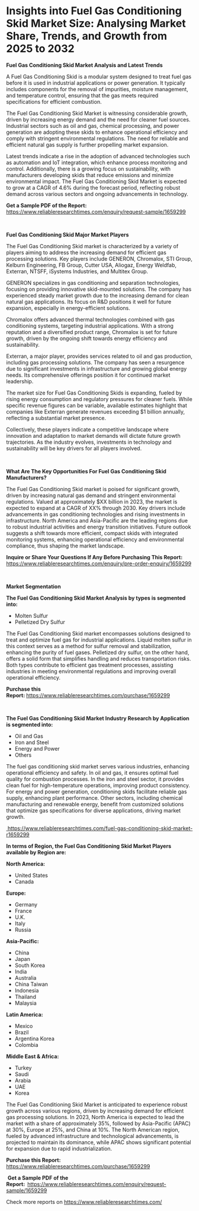 <p><h1>Insights into Fuel Gas Conditioning Skid Market Size: Analysing Market Share, Trends, and Growth from 2025 to 2032</h1></p><p><strong>Fuel Gas Conditioning Skid Market Analysis and Latest Trends</strong></p>
<p><p>A Fuel Gas Conditioning Skid is a modular system designed to treat fuel gas before it is used in industrial applications or power generation. It typically includes components for the removal of impurities, moisture management, and temperature control, ensuring that the gas meets required specifications for efficient combustion. </p><p>The Fuel Gas Conditioning Skid Market is witnessing considerable growth, driven by increasing energy demand and the need for cleaner fuel sources. Industrial sectors such as oil and gas, chemical processing, and power generation are adopting these skids to enhance operational efficiency and comply with stringent environmental regulations. The need for reliable and efficient natural gas supply is further propelling market expansion. </p><p>Latest trends indicate a rise in the adoption of advanced technologies such as automation and IoT integration, which enhance process monitoring and control. Additionally, there is a growing focus on sustainability, with manufacturers developing skids that reduce emissions and minimize environmental impact. The Fuel Gas Conditioning Skid Market is expected to grow at a CAGR of 4.6% during the forecast period, reflecting robust demand across various sectors and ongoing advancements in technology.</p></p>
<p><strong>Get a Sample PDF of the Report:&nbsp;</strong> <a href="https://www.reliableresearchtimes.com/enquiry/request-sample/1659299?utm_campaign=3054&utm_medium=2&utm_source=Github&utm_content=ia&utm_term=08042025&utm_id=fuel-gas-conditioning-skid">https://www.reliableresearchtimes.com/enquiry/request-sample/1659299</a></p>
<p>&nbsp;</p>
<p><strong>Fuel Gas Conditioning Skid Major Market Players</strong></p>
<p><p>The Fuel Gas Conditioning Skid market is characterized by a variety of players aiming to address the increasing demand for efficient gas processing solutions. Key players include GENERON, Chromalox, STI Group, Kelburn Engineering, FB Group, Cutter USA, Aliogaz, Energy Weldfab, Exterran, NTSFF, iSystems Industries, and Multitex Group.</p><p>GENERON specializes in gas conditioning and separation technologies, focusing on providing innovative skid-mounted solutions. The company has experienced steady market growth due to the increasing demand for clean natural gas applications. Its focus on R&D positions it well for future expansion, especially in energy-efficient solutions.</p><p>Chromalox offers advanced thermal technologies combined with gas conditioning systems, targeting industrial applications. With a strong reputation and a diversified product range, Chromalox is set for future growth, driven by the ongoing shift towards energy efficiency and sustainability.</p><p>Exterran, a major player, provides services related to oil and gas production, including gas processing solutions. The company has seen a resurgence due to significant investments in infrastructure and growing global energy needs. Its comprehensive offerings position it for continued market leadership.</p><p>The market size for Fuel Gas Conditioning Skids is expanding, fueled by rising energy consumption and regulatory pressures for cleaner fuels. While specific revenue figures can be variable, available estimates highlight that companies like Exterran generate revenues exceeding $1 billion annually, reflecting a substantial market presence.</p><p>Collectively, these players indicate a competitive landscape where innovation and adaptation to market demands will dictate future growth trajectories. As the industry evolves, investments in technology and sustainability will be key drivers for all players involved.</p></p>
<p>&nbsp;</p>
<p><strong>What Are The Key Opportunities For Fuel Gas Conditioning Skid Manufacturers?</strong></p>
<p><p>The Fuel Gas Conditioning Skid market is poised for significant growth, driven by increasing natural gas demand and stringent environmental regulations. Valued at approximately $XX billion in 2023, the market is expected to expand at a CAGR of XX% through 2030. Key drivers include advancements in gas conditioning technologies and rising investments in infrastructure. North America and Asia-Pacific are the leading regions due to robust industrial activities and energy transition initiatives. Future outlook suggests a shift towards more efficient, compact skids with integrated monitoring systems, enhancing operational efficiency and environmental compliance, thus shaping the market landscape.</p></p>
<p><strong>Inquire or Share Your Questions If Any Before Purchasing This Report:</strong> <a href="https://www.reliableresearchtimes.com/enquiry/pre-order-enquiry/1659299?utm_campaign=3054&utm_medium=2&utm_source=Github&utm_content=ia&utm_term=08042025&utm_id=fuel-gas-conditioning-skid">https://www.reliableresearchtimes.com/enquiry/pre-order-enquiry/1659299</a></p>
<p>&nbsp;</p>
<p><strong>Market Segmentation</strong></p>
<p><strong>The Fuel Gas Conditioning Skid Market Analysis by types is segmented into:</strong></p>
<p><ul><li>Molten Sulfur</li><li>Pelletized Dry Sulfur</li></ul></p>
<p><p>The Fuel Gas Conditioning Skid market encompasses solutions designed to treat and optimize fuel gas for industrial applications. Liquid molten sulfur in this context serves as a method for sulfur removal and stabilization, enhancing the purity of fuel gases. Pelletized dry sulfur, on the other hand, offers a solid form that simplifies handling and reduces transportation risks. Both types contribute to efficient gas treatment processes, assisting industries in meeting environmental regulations and improving overall operational efficiency.</p></p>
<p><strong>Purchase this Report:&nbsp;</strong><a href="https://www.reliableresearchtimes.com/purchase/1659299?utm_campaign=3054&utm_medium=2&utm_source=Github&utm_content=ia&utm_term=08042025&utm_id=fuel-gas-conditioning-skid">https://www.reliableresearchtimes.com/purchase/1659299</a></p>
<p>&nbsp;</p>
<p><strong>The Fuel Gas Conditioning Skid Market Industry Research by Application is segmented into:</strong></p>
<p><ul><li>Oil and Gas</li><li>Iron and Steel</li><li>Energy and Power</li><li>Others</li></ul></p>
<p><p>The fuel gas conditioning skid market serves various industries, enhancing operational efficiency and safety. In oil and gas, it ensures optimal fuel quality for combustion processes. In the iron and steel sector, it provides clean fuel for high-temperature operations, improving product consistency. For energy and power generation, conditioning skids facilitate reliable gas supply, enhancing plant performance. Other sectors, including chemical manufacturing and renewable energy, benefit from customized solutions that optimize gas specifications for diverse applications, driving market growth.</p></p>
<p><a href="https://www.reliableresearchtimes.com/fuel-gas-conditioning-skid-market-r1659299?utm_campaign=3054&utm_medium=2&utm_source=Github&utm_content=ia&utm_term=08042025&utm_id=fuel-gas-conditioning-skid">&nbsp;https://www.reliableresearchtimes.com/fuel-gas-conditioning-skid-market-r1659299</a></p>
<p><strong>In terms of Region, the Fuel Gas Conditioning Skid Market Players available by Region are:</strong></p>
<p>
    <p> <strong> North America: </strong>
        <ul>
            <li>United States</li>
            <li>Canada</li>
        </ul>
        </p> 
    <p> <strong> Europe: </strong>
        <ul>
            <li>Germany</li>
            <li>France</li>
            <li>U.K.</li>
            <li>Italy</li>
            <li>Russia</li>
        </ul>
        </p> 
    <p> <strong> Asia-Pacific: </strong>
        <ul>
            <li>China</li>
            <li>Japan</li>
            <li>South Korea</li>
            <li>India</li>
            <li>Australia</li>
            <li>China Taiwan</li>
            <li>Indonesia</li>
            <li>Thailand</li>
            <li>Malaysia</li>
        </ul>
        </p> 
    <p> <strong> Latin America: </strong>
        <ul>
            <li>Mexico</li>
            <li>Brazil</li>
            <li>Argentina Korea</li>
            <li>Colombia</li>
        </ul>
        </p> 
    <p> <strong> Middle East & Africa: </strong>
        <ul>
            <li>Turkey</li>
            <li>Saudi</li>
            <li>Arabia</li>
            <li>UAE</li>
            <li>Korea</li>
        </ul>
    </p>
    </p>
<p><p>The Fuel Gas Conditioning Skid Market is anticipated to experience robust growth across various regions, driven by increasing demand for efficient gas processing solutions. In 2023, North America is expected to lead the market with a share of approximately 35%, followed by Asia-Pacific (APAC) at 30%, Europe at 25%, and China at 10%. The North American region, fueled by advanced infrastructure and technological advancements, is projected to maintain its dominance, while APAC shows significant potential for expansion due to rapid industrialization.</p></p>
<p><strong>Purchase this Report: </strong><a href="https://www.reliableresearchtimes.com/purchase/1659299?utm_campaign=3054&utm_medium=2&utm_source=Github&utm_content=ia&utm_term=08042025&utm_id=fuel-gas-conditioning-skid">https://www.reliableresearchtimes.com/purchase/1659299</a></p>
<p>&nbsp;<strong>Get a Sample PDF of the Report:&nbsp;&nbsp;</strong><a href="https://www.reliableresearchtimes.com/enquiry/request-sample/1659299?utm_campaign=3054&utm_medium=2&utm_source=Github&utm_content=ia&utm_term=08042025&utm_id=fuel-gas-conditioning-skid">https://www.reliableresearchtimes.com/enquiry/request-sample/1659299</a></p>
<p><strong></strong></p>
<p>Check more reports on <a href="https://www.reliableresearchtimes.com/?utm_campaign=3054&utm_medium=2&utm_source=Github&utm_content=ia&utm_term=08042025&utm_id=fuel-gas-conditioning-skid">https://www.reliableresearchtimes.com/</a></p>